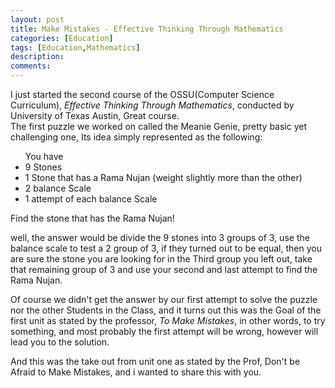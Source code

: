 ```yaml
---
layout: post
title: Make Mistakes - Effective Thinking Through Mathematics
categories: [Education]
tags: [Education,Mathematics]
description: 
comments:
---
```



<p>
	I just started the second course of the OSSU(Computer Science Curriculum), <em>Effective Thinking Through Mathematics</em>, conducted by University of Texas Austin, Great course.<br>
	The first puzzle we worked on called the Meanie Genie, pretty basic yet challenging one, Its idea simply represented as the following:
	<ul>
	You have
		<li>9 Stones</li>
		<li>1 Stone that has a Rama Nujan (weight slightly more than the other)</li>
		<li>2 balance Scale</li>
		<li>1 attempt of each balance Scale</li>
	</ul>
	Find the stone that has the Rama Nujan!
</p>
<p>
	well, the answer would be divide the 9 stones into 3 groups of 3, use the balance scale to test a 2 group of 3, if they turned out to be equal, then you are sure the stone you are looking for in the Third group you left out, take that remaining group of 3 and use your second and last attempt to find the Rama Nujan.
</p>
<p>
	Of course we didn't get the answer by our first attempt to solve the puzzle nor the other Students in the Class, and it turns out this was the Goal of the first unit as stated by the professor, <em>To Make Mistakes</em>, in other words, to try something, and most probably the first attempt will be wrong, however will lead you to the solution.
</p>
<p>
	And this was the take out from unit one as stated by the Prof, Don't be Afraid to Make Mistakes, and i wanted to share this with you.
</p>
